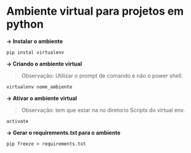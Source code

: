 # Ambiente virtual para projetos em python

**-> Instalar o ambiente**
```shell
pip instal virtualenv
```
**-> Criando o ambiente virtual**
> Observação: Utilizar o prompt de comando e não o power shell.
```shell
virtualenv nome_ambiente
```
**-> Ativar o ambiente virtual**
> Observação: tem que estar na no diretorio Scripts do virtual env.
```shell
activate
```
**-> Gerar o requirements.txt para o ambiente**
```shell
pip freeze > requirements.txt
```